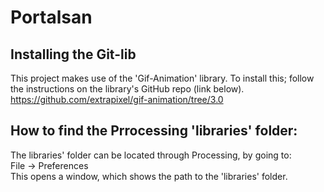 # Portalsan
## Installing the Git-lib
This project makes use of the 'Gif-Animation' library. To install this; follow the instructions on the library's GitHub repo (link below). <br>
https://github.com/extrapixel/gif-animation/tree/3.0

## How to find the Prrocessing 'libraries' folder: <br>
The libraries' folder can be located through Processing, by going to: <br>
File -> Preferences <br>
This opens a window, which shows the path to the 'libraries' folder.
